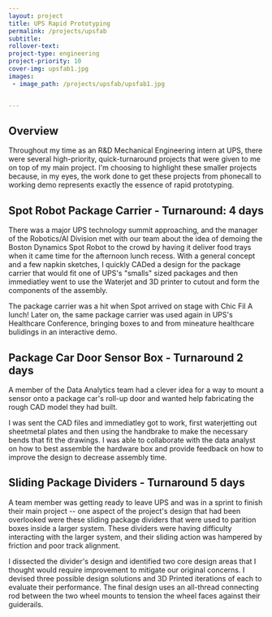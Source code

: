 ```yaml
---
layout: project
title: UPS Rapid Prototyping
permalink: /projects/upsfab
subtitle:
rollover-text:
project-type: engineering
project-priority: 10
cover-img: upsfab1.jpg
images:
 - image_path: /projects/upsfab/upsfab1.jpg


---
```

## Overview
Throughout my time as an R&D Mechanical Engineering intern at UPS, there were several high-priority, quick-turnaround projects that were given to me on top of my main project. I'm choosing to highlight these smaller projects because, in my eyes, the work done to get these projects from phonecall to working demo represents exactly the essence of rapid prototyping.

## Spot Robot Package Carrier - Turnaround: 4 days
There was a major UPS technology summit approaching, and the manager of the Robotics/AI Division met with our team about the idea of demoing the Boston Dynamics Spot Robot to the crowd by having it deliver food trays when it came time for the afternoon lunch recess. With a general concept and a few napkin sketches, I quickly CADed a design for the package carrier that would fit one of UPS's "smalls" sized packages and then immediatley went to use the Waterjet and 3D printer to cutout and form the components of the assembly. 

The package carrier was a hit when Spot arrived on stage with Chic Fil A lunch! Later on, the same package carrier was used again in UPS's Healthcare Conference, bringing boxes to and from mineature healthcare bulidings in an interactive demo. 

## Package Car Door Sensor Box - Turnaround 2 days
A member of the Data Analytics team had a clever idea for a way to mount a sensor onto a package car's roll-up door and wanted help fabricating the rough CAD model they had built. 

I was sent the CAD files and immediatley got to work, first waterjetting out sheetmetal plates and then using the handbrake to make the necessary bends that fit the drawings. I was able to collaborate with the data analyst on how to best assemble the hardware box and provide feedback on how to improve the design to decrease assembly time.

## Sliding Package Dividers - Turnaround 5 days
A team member was getting ready to leave UPS and was in a sprint to finish their main project -- one aspect of the project's design that had been overlooked were these sliding package dividers that were used to parition boxes inside a larger system. These dividers were having difficulty interacting with the larger system, and their sliding action was hampered by friction and poor track alignment. 

I dissected the divider's design and identified two core design areas that I thought would require improvement to mitigate our original concerns. I devised three possible design solutions and 3D Printed iterations of each to evaluate their performance. The final design uses an all-thread connecting rod between the two wheel mounts to tension the wheel faces against their guiderails. 





